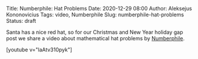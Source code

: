 Title: Numberphile: Hat Problems
Date: 2020-12-29 08:00
Author: Aleksejus Kononovicius
Tags: video, Numberphile
Slug: numberphile-hat-problems
Status: draft

Santa has a nice red hat, so for our Christmas and New Year holiday gap post
we share a video about mathematical hat problems by
[Numberphile](https://www.youtube.com/channel/UCoxcjq-8xIDTYp3uz647V5A).

[youtube v="laAtv310pyk"]
